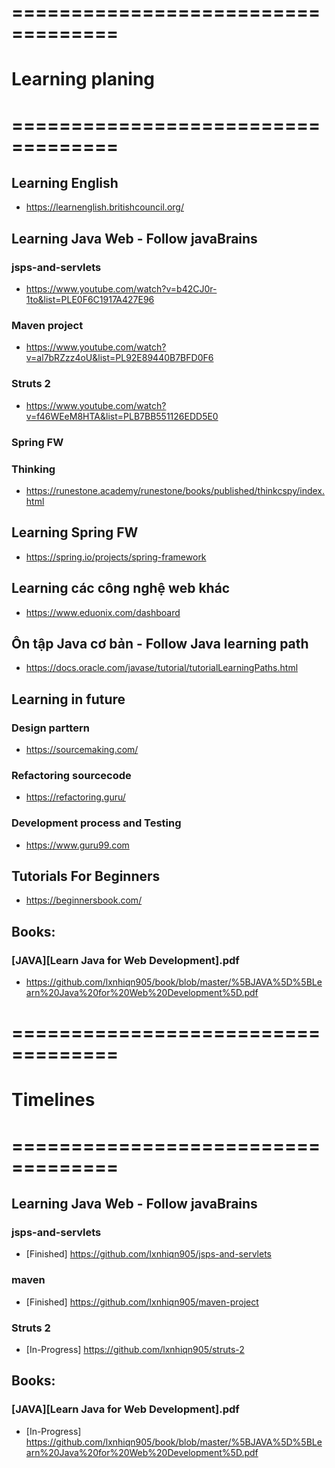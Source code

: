 # ===================================
# Learning planing
# ===================================

## Learning English
- https://learnenglish.britishcouncil.org/

## Learning Java Web - Follow javaBrains

### jsps-and-servlets
- https://www.youtube.com/watch?v=b42CJ0r-1to&list=PLE0F6C1917A427E96

### Maven project
- https://www.youtube.com/watch?v=al7bRZzz4oU&list=PL92E89440B7BFD0F6

### Struts 2
- https://www.youtube.com/watch?v=f46WEeM8HTA&list=PLB7BB551126EDD5E0

### Spring FW

### Thinking
- https://runestone.academy/runestone/books/published/thinkcspy/index.html

## Learning Spring FW
- https://spring.io/projects/spring-framework

## Learning các công nghệ web khác
- https://www.eduonix.com/dashboard

## Ôn tập Java cơ bản - Follow Java learning path
- https://docs.oracle.com/javase/tutorial/tutorialLearningPaths.html

## Learning in future 

### Design parttern
- https://sourcemaking.com/

### Refactoring sourcecode
- https://refactoring.guru/

### Development process and Testing
- https://www.guru99.com

## Tutorials For Beginners
- https://beginnersbook.com/

## Books:

### [JAVA][Learn Java for Web Development].pdf
- https://github.com/lxnhiqn905/book/blob/master/%5BJAVA%5D%5BLearn%20Java%20for%20Web%20Development%5D.pdf


# ===================================
# Timelines
# ===================================

## Learning Java Web - Follow javaBrains

### jsps-and-servlets
- [Finished] https://github.com/lxnhiqn905/jsps-and-servlets

### maven
- [Finished] https://github.com/lxnhiqn905/maven-project

### Struts 2
- [In-Progress] https://github.com/lxnhiqn905/struts-2

## Books:

### [JAVA][Learn Java for Web Development].pdf
- [In-Progress] https://github.com/lxnhiqn905/book/blob/master/%5BJAVA%5D%5BLearn%20Java%20for%20Web%20Development%5D.pdf



